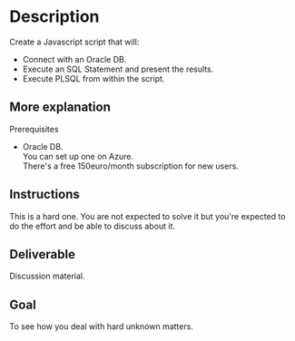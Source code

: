 # Description  
Create a Javascript script that will:
- Connect with an Oracle DB.  
- Execute an SQL Statement and present the results.  
- Execute PLSQL from within the script.  

## More explanation
Prerequisites  
- Oracle DB.  
You can set up one on Azure.  
There's a free 150euro/month subscription for new users.

## Instructions
This is a hard one. You are not expected to solve it but you're expected to do the effort and be able to discuss about it.

## Deliverable
Discussion material.

## Goal
To see how you deal with hard unknown matters.
